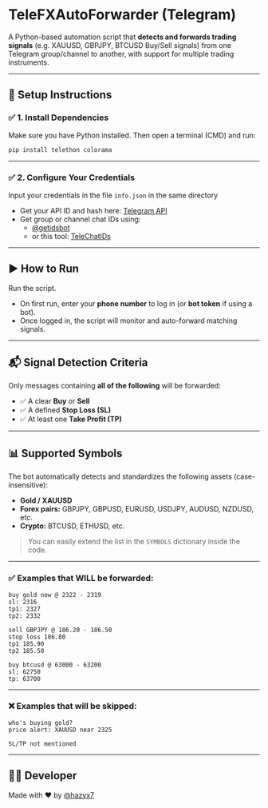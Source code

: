 # TeleFXAutoForwarder (Telegram)

A Python-based automation script that **detects and forwards trading signals** (e.g. XAUUSD, GBPJPY, BTCUSD Buy/Sell signals) from one Telegram group/channel to another, with support for multiple trading instruments.

---

## 🚀 Setup Instructions

### ✅ 1. Install Dependencies

Make sure you have Python installed. Then open a terminal (CMD) and run:

```bash
pip install telethon colorama
```

---

### ✅ 2. Configure Your Credentials

Input your credentials in the file `info.json` in the same directory



- Get your API ID and hash here: [Telegram API](https://my.telegram.org/auth?to=apps)
- Get group or channel chat IDs using:
  - [@getidsbot](https://t.me/getidsbot)
  - or this tool: [TeleChatIDs](https://github.com/hazyx7/TeleChatIDs)

---

## ▶️ How to Run

Run the script.

- On first run, enter your **phone number** to log in (or **bot token** if using a bot).
- Once logged in, the script will monitor and auto-forward matching signals.

---

## 📬 Signal Detection Criteria

Only messages containing **all of the following** will be forwarded:

- ✅ A clear **Buy** or **Sell**
- ✅ A defined **Stop Loss (SL)**
- ✅ At least one **Take Profit (TP)**

---

## 📊 Supported Symbols

The bot automatically detects and standardizes the following assets (case-insensitive):

- **Gold / XAUUSD**
- **Forex pairs:** GBPJPY, GBPUSD, EURUSD, USDJPY, AUDUSD, NZDUSD, etc.
- **Crypto:** BTCUSD, ETHUSD, etc.

> You can easily extend the list in the `SYMBOLS` dictionary inside the code.

---

### ✅ Examples that WILL be forwarded:

```
buy gold now @ 2322 - 2319
sl: 2316
tp1: 2327
tp2: 2332
```

```
sell GBPJPY @ 186.20 - 186.50
stop loss 186.80
tp1 185.90
tp2 185.50
```

```
buy btcusd @ 63000 - 63200
sl: 62750
tp: 63700
```

---

### ❌ Examples that will be skipped:

```
who's buying gold?
price alert: XAUUSD near 2325
```

```
SL/TP not mentioned
```

---

## 👨‍💻 Developer

Made with ❤️ by [@hazyx7](https://t.me/hazyx7)
